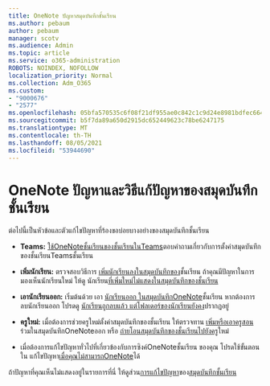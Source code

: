```yaml
---
title: OneNote ปัญหาสมุดบันทึกชั้นเรียน
ms.author: pebaum
author: pebaum
manager: scotv
ms.audience: Admin
ms.topic: article
ms.service: o365-administration
ROBOTS: NOINDEX, NOFOLLOW
localization_priority: Normal
ms.collection: Adm_O365
ms.custom:
- "9000676"
- "2577"
ms.openlocfilehash: 05bfa570535c6f08f21df955ae0c842c1c9d24e8981bdfec6642c1a1729d68f8
ms.sourcegitcommit: b5f7da89a650d2915dc652449623c78be6247175
ms.translationtype: MT
ms.contentlocale: th-TH
ms.lasthandoff: 08/05/2021
ms.locfileid: "53944690"
---
```

# <a name="onenote-class-notebook-issues-and-resolutions"></a>OneNote ปัญหาและวิธีแก้ปัญหาของสมุดบันทึกชั้นเรียน

ต่อไปนี้เป็นหัวข้อและตัวแก้ไขปัญหาที่ร้องขอบ่อยบางอย่างของสมุดบันทึกชั้นเรียน

- **Teams:** [ใช้OneNoteชั้นเรียนของชั้นเรียนในTeams](https://support.office.com/article/bd77f11f-27cd-4d41-bfbd-2b11799f1440)ตอบคําถามเกี่ยวกับการตั้งค่าสมุดบันทึกของชั้นเรียนTeamsชั้นเรียน

- **เพิ่มนักเรียน:** ตรวจสอบวิธีการ [เพิ่มนักเรียนลงในสมุดบันทึกของ](https://support.office.com/article/149882af-506a-4689-9fee-39309b97aae8)ชั้นเรียน ถ้าคุณมีปัญหาในการมองเห็นนักเรียนใหม่ ให้ดู นักเรียน[ที่เพิ่มใหม่ไม่แสดงในสมุดบันทึกของชั้นเรียน](https://support.office.com/article/4da02c45-b435-4af1-921b-51b8ee40e1c9)

- **เอานักเรียนออก:** เริ่มต้นด้วย เอา [นักเรียนออก ในสมุดบันทึกOneNote](https://support.office.com/article/86dcf019-408f-4de8-8055-eb61f1578c3c)ชั้นเรียน หากต้องการลบนักเรียนออก โปรดดู [นักเรียนถูกลบแล้ว แต่โฟลเดอร์ของนักเรียนยังคง](https://support.office.com/article/0ed81eaa-c14a-436f-bb6f-ce95f130cc71)ปรากฏอยู่

- **ครูใหม่:** เมื่อต้องการช่วยครูใหม่ตั้งค่าสมุดบันทึกของชั้นเรียน ให้ตรวจทาน [เพิ่มหรือเอาครูสอน](https://support.office.com/article/fdcb870b-49a7-4a14-9ea6-d817f88026f8)ร่วมในสมุดบันทึกOneNoteออก หรือ [ถ่ายโอนสมุดบันทึกของชั้นเรียนไปยังครู](https://support.office.com/article/84ef5d4a-0eec-4d5b-bc22-1317bc3b9027)ใหม่

- เมื่อต้องการแก้ไขปัญหาทั่วไปที่เกี่ยวข้องกับการซิงค์OneNoteชั้นเรียน ของคุณ โปรดใช้ขั้นตอนใน แก้ไขปัญหา[เมื่อคุณไม่สามารถOneNote](https://support.office.com/article/Fix-issues-when-you-can-t-sync-OneNote-299495ef-66d1-448f-90c1-b785a6968d45)ได้

ถ้าปัญหาที่คุณเห็นไม่แสดงอยู่ในรายการที่นี่ ให้ดูส่วน[การแก้ไขปัญหา](https://support.office.com/article/class-notebook-ee70aff9-52e8-449f-be6a-7cbc1d65eaea#ID0EAABAAA=Manage&ID0EABAAA=Troubleshoot)ของ[สมุดบันทึกชั้นเรียน](https://support.office.com/article/class-notebook-ee70aff9-52e8-449f-be6a-7cbc1d65eaea) 


